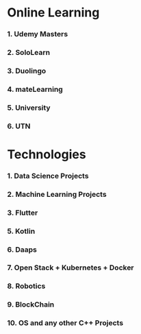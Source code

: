 # Online Learning

### 1. Udemy Masters
### 2. SoloLearn
### 3. Duolingo
### 4. mateLearning
### 5. University
### 6. UTN

# Technologies

### 1. Data Science Projects
### 2. Machine Learning Projects
### 3. Flutter
### 5. Kotlin
### 6. Daaps
### 7. Open Stack + Kubernetes + Docker
### 8. Robotics
### 9. BlockChain
### 10. OS and any other C++ Projects
